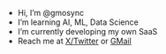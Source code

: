 - Hi, I’m @gmosync
- I’m learning AI, ML, Data Science
- I’m currently developing my own SaaS
- Reach me at [X/Twitter](https://x.com/gmosync) or [GMail](mailto:gmosync@gmail.com)

<!---
gmosync/gmosync is a ✨ special ✨ repository because its `README.md` (this file) appears on your GitHub profile.
You can click the Preview link to take a look at your changes.
--->
